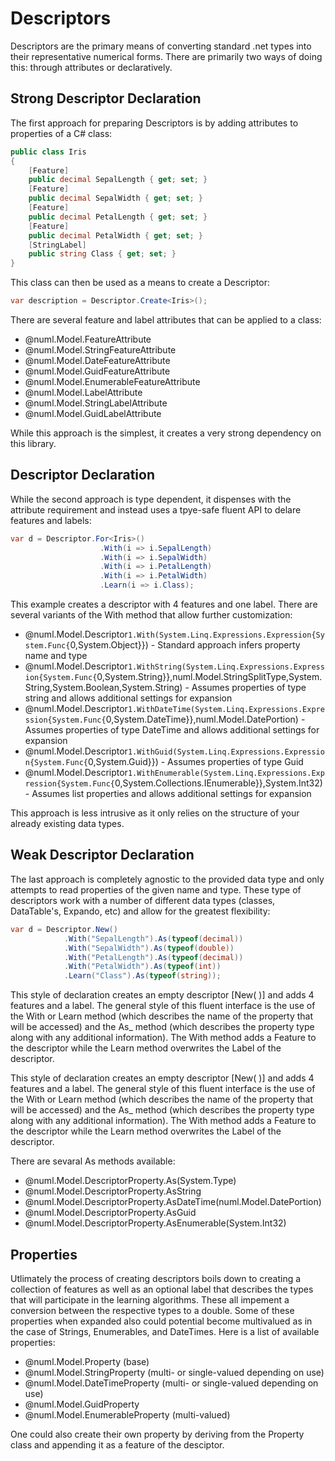 # Descriptors

Descriptors are the primary means of converting standard .net types into their representative 
numerical forms. There are primarily two ways of doing this: through attributes or declaratively.

## Strong Descriptor Declaration

The first approach for preparing Descriptors is by adding attributes to properties of a C# class:

```csharp
public class Iris
{
    [Feature]
    public decimal SepalLength { get; set; }
    [Feature]
    public decimal SepalWidth { get; set; }
    [Feature]
    public decimal PetalLength { get; set; }
    [Feature]
    public decimal PetalWidth { get; set; }
    [StringLabel]
    public string Class { get; set; }
}
```

This class can then be used as a means to create a Descriptor:

```csharp
var description = Descriptor.Create<Iris>();
```

There are several feature and label attributes that can be applied to a class:

- @numl.Model.FeatureAttribute
- @numl.Model.StringFeatureAttribute
- @numl.Model.DateFeatureAttribute
- @numl.Model.GuidFeatureAttribute
- @numl.Model.EnumerableFeatureAttribute
- @numl.Model.LabelAttribute
- @numl.Model.StringLabelAttribute
- @numl.Model.GuidLabelAttribute

While this approach is the simplest, it creates a very strong dependency on this library.

## Descriptor Declaration

While the second approach is type dependent, it dispenses with the attribute requirement and 
instead uses a tpye-safe fluent API to delare features and labels:

```csharp
var d = Descriptor.For<Iris>() 
                    .With(i => i.SepalLength) 
                    .With(i => i.SepalWidth) 
                    .With(i => i.PetalLength) 
                    .With(i => i.PetalWidth) 
                    .Learn(i => i.Class);
```

This example creates a descriptor with 4 features and one label. There are several 
variants of the With method that allow further customization:

- @numl.Model.Descriptor`1.With(System.Linq.Expressions.Expression{System.Func{`0,System.Object}}) - Standard approach infers property name and type
- @numl.Model.Descriptor`1.WithString(System.Linq.Expressions.Expression{System.Func{`0,System.String}},numl.Model.StringSplitType,System.String,System.Boolean,System.String) - Assumes properties of type string and allows additional settings for expansion
- @numl.Model.Descriptor`1.WithDateTime(System.Linq.Expressions.Expression{System.Func{`0,System.DateTime}},numl.Model.DatePortion) - Assumes properties of type DateTime and allows additional settings for expansion
- @numl.Model.Descriptor`1.WithGuid(System.Linq.Expressions.Expression{System.Func{`0,System.Guid}}) - Assumes properties of type Guid
- @numl.Model.Descriptor`1.WithEnumerable(System.Linq.Expressions.Expression{System.Func{`0,System.Collections.IEnumerable}},System.Int32) - Assumes list properties and allows additional settings for expansion

This approach is less intrusive as it only relies on the structure of your already existing data types.

## Weak Descriptor Declaration  

The last approach is completely agnostic to the provided data type and only attempts to 
read properties of the given name and type. These type of descriptors work with a number 
of different data types (classes, DataTable's, Expando, etc) and allow for the greatest 
flexibility:

```csharp
var d = Descriptor.New()
            .With("SepalLength").As(typeof(decimal))
            .With("SepalWidth").As(typeof(double))
            .With("PetalLength").As(typeof(decimal))
            .With("PetalWidth").As(typeof(int))
            .Learn("Class").As(typeof(string));
```

This style of declaration creates an empty descriptor [New( )] and adds 4 features and 
a label. The general style of this fluent interface is the use of the With or Learn 
method (which describes the name of the property that will be accessed) and the 
As_ method (which describes the property type along with any additional information). 
The With method adds a Feature to the descriptor while the Learn method overwrites the 
Label of the descriptor.

This style of declaration creates an empty descriptor [New( )] and adds 4 features and a label. The general style of this fluent interface is the use of the With or Learn method (which describes the name of the property that will be accessed) and the As_ method (which describes the property type along with any additional information). The With method adds a Feature to the descriptor while the Learn method overwrites the Label of the descriptor.

There are sevaral As methods available:
- @numl.Model.DescriptorProperty.As(System.Type)
- @numl.Model.DescriptorProperty.AsString
- @numl.Model.DescriptorProperty.AsDateTime(numl.Model.DatePortion)
- @numl.Model.DescriptorProperty.AsGuid
- @numl.Model.DescriptorProperty.AsEnumerable(System.Int32)

## Properties

Utlimately the process of creating descriptors boils down to creating a collection 
of features as well as an optional label that describes the types that will participate 
in the learning algorithms. These all impement a conversion between the respective 
types to a double. Some of these properties when expanded also could potential become 
multivalued as in the case of Strings, Enumerables, and DateTimes. Here is a list of 
available properties:

- @numl.Model.Property (base)
- @numl.Model.StringProperty (multi- or single-valued depending on use)
- @numl.Model.DateTimeProperty (multi- or single-valued depending on use)
- @numl.Model.GuidProperty
- @numl.Model.EnumerableProperty (multi-valued)

One could also create their own property by deriving from the Property class and 
appending it as a feature of the desciptor.
